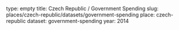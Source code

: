 type: empty
title: Czech Republic / Government Spending
slug: places/czech-republic/datasets/government-spending
place: czech-republic
dataset: government-spending
year: 2014
